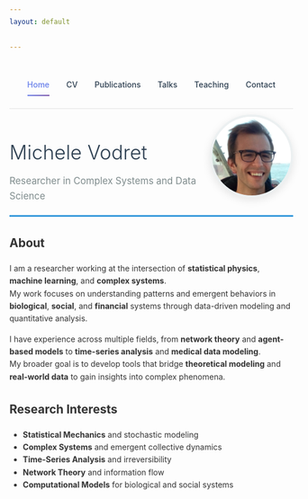 ```yaml
---
layout: default

---
```


<style>
body {
  font-family: -apple-system, BlinkMacSystemFont, 'Segoe UI', Roboto, sans-serif;
  line-height: 1.6;
  color: #333;
}
.nav-clean {
  display: flex;
  justify-content: center;
  gap: 30px;
  padding: 25px 0;
  border-bottom: 1px solid rgba(0, 0, 0, 0.1);
  background: transparent;
}

.nav-clean a {
  position: relative;
  font-weight: 500;
  color: #2c3e50;
  text-decoration: none;
  padding: 6px 0;
  transition: color 0.3s ease;
}

.nav-clean a::after {
  content: "";
  position: absolute;
  left: 0;
  bottom: -3px;
  width: 0%;
  height: 2px;
  background: linear-gradient(135deg, #667eea, #764ba2);
  transition: width 0.3s ease;
}

.nav-clean a:hover::after,
.nav-clean a.current::after {
  width: 100%;
}

.nav-clean a.current {
  color: #667eea;
}

/* Nascondi solo il titolo Jekyll automatico, non quello nell'header custom */
body > .inner > h1:first-child {
  display: none;
}
.header-clean {
  display: flex;
  align-items: center;
  justify-content: space-between;
  margin-bottom: 30px;
  padding-bottom: 20px;
  border-bottom: 3px solid #3498db;
}
.header-clean h1 {
  font-size: 2.5em;
  font-weight: 300;
  margin-bottom: 10px;
  color: #2c3e50;
}
.header-clean h2 {
  font-size: 1.2em;
  color: #7f8c8d;
  font-weight: 400;
  margin: 0;
}
.profile-img {
  width: 140px;
  height: 140px;
  border-radius: 50%;
  border: 4px solid #ecf0f1;
  box-shadow: 0 4px 15px rgba(0,0,0,0.1);
}
@media (max-width: 768px) {
  .header-clean { flex-direction: column; text-align: center; }
  .profile-img { margin-top: 20px; width: 120px; height: 120px; }
}
</style>

<nav class="nav-clean">
  <a href="/" class="current">Home</a>
  <a href="/cv">CV</a>
  <a href="/publications">Publications</a>
  <a href="/talks">Talks</a>
  <a href="/teaching">Teaching</a>
  <a href="/contact">Contact</a>
</nav>
<div class="header-clean">
  <div>
    <h1>Michele Vodret</h1>
    <h2>Researcher in Complex Systems and Data Science</h2>
  </div>
  <img src="assets/images/profile.png" class="profile-img" alt="Michele Vodret">
</div>

## About

I am a researcher working at the intersection of **statistical physics**, **machine learning**, and **complex systems**.  
My work focuses on understanding patterns and emergent behaviors in **biological**, **social**, and **financial** systems through data-driven modeling and quantitative analysis.

I have experience across multiple fields, from **network theory** and **agent-based models** to **time-series analysis** and **medical data modeling**.  
My broader goal is to develop tools that bridge **theoretical modeling** and **real-world data** to gain insights into complex phenomena.

## Research Interests

- **Statistical Mechanics** and stochastic modeling  
- **Complex Systems** and emergent collective dynamics  
- **Time-Series Analysis** and irreversibility  
- **Network Theory** and information flow  
- **Computational Models** for biological and social systems

